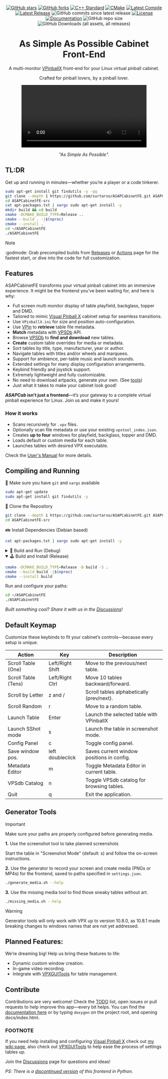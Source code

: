 <div align="center">
  
[![GitHub stars](https://img.shields.io/github/stars/surtarso/ASAPCabinetFE.svg?style=social)](https://github.com/surtarso/ASAPCabinetFE/stargazers)
[![GitHub forks](https://img.shields.io/github/forks/surtarso/ASAPCabinetFE.svg?style=social)](https://github.com/surtarso/ASAPCabinetFE/network/members)
[![C++ Standard](https://img.shields.io/badge/C++-20-blue.svg?logo=c%2B%2B&logoColor=white)](https://en.cppreference.com/w/cpp/20)
[![CMake](https://img.shields.io/badge/CMake-3.x-orange?logo=cmake&logoColor=white)](https://cmake.org/)
[![Latest Compile](https://github.com/surtarso/ASAPCabinetFE/actions/workflows/compile_release.yml/badge.svg?branch=main)](https://github.com/surtarso/ASAPCabinetFE/actions/workflows/compile_release.yml)
[![Latest Release](https://img.shields.io/github/v/release/surtarso/ASAPCabinetFE)](https://github.com/surtarso/ASAPCabinetFE/releases)
<img alt="GitHub commits since latest release" src="https://img.shields.io/github/commits-since/surtarso/ASAPCabinetFE/latest">
[![License](https://img.shields.io/github/license/surtarso/ASAPCabinetFE.svg)](https://github.com/surtarso/ASAPCabinetFE/blob/main/LICENSE)
[![Documentation](https://img.shields.io/badge/Docs-Doxygen-blueviolet)](https://surtarso.github.io/ASAPCabinetFE/)
<img alt="GitHub repo size" src="https://img.shields.io/github/repo-size/surtarso/ASAPCabinetFE">
<img alt="GitHub Downloads (all assets, all releases)" src="https://img.shields.io/github/downloads/surtarso/ASAPCabinetFE/total">


</div>

<h1 align="center">As Simple As Possible Cabinet Front-End</h1>

<p align="center">A multi-monitor <a href="https://github.com/vpinball/vpinball">VPinballX</a> front-end for your Linux virtual pinball cabinet.</p>
<p align="center">Crafted for pinball lovers, by a pinball lover.</p>

<div align="center">
  <video src="https://github.com/user-attachments/assets/019e4170-94f2-464c-9209-4754ba87a029" width="400" />
</div>

<p align="center"><i>"As Simple As Possible".</i></p>

## TL:DR
Get up and running in minutes—whether you’re a player or a code tinkerer.
```sh
sudo apt-get install git findutils -y -qq
git clone --depth 1 https://github.com/surtarso/ASAPCabinetFE.git ASAPCabinetFE-src
cd ASAPCabinetFE-src
cat apt-packages.txt | xargs sudo apt-get install -y
mkdir build && cd build
cmake -DCMAKE_BUILD_TYPE=Release ..
cmake --build . -j$(nproc)
cmake --install .
cd ~/ASAPCabinetFE
./ASAPCabinetFE
```

> [!NOTE]
> :godmode: Grab precompiled builds from [Releases](https://github.com/surtarso/ASAPCabinetFE/releases) or [Actions](https://github.com/surtarso/ASAPCabinetFE/actions) page for the fastest start, or dive into the code for full customization.

## Features
ASAPCabinetFE transforms your virtual pinball cabinet into an immersive experience. It might be the frontend you’ve been waiting for, and here is why:

- Full screen multi monitor display of table playfield, backglass, topper and DMD.
- Tailored to mimic [Visual Pinball X](https://github.com/vpinball/vpinball) cabinet setup for seamless transitions.
- Use `VPinballX.ini` for size and position auto-configuration.
- Use [VPin](https://github.com/francisdb/vpin) to **retrieve** table file metadata.
- **Match** metadata with [VPSDb](https://virtual-pinball-spreadsheet.web.app/) API.
- Browse [VPSDb](https://virtual-pinball-spreadsheet.web.app/) to **find and download** new tables.
- **Create** custom table overrides for media or metadata.
- Sort tables by title, type, manufacturer, year or author.
- Navigate tables with titles and/or wheels and marquees.
- Support for ambience, per-table music and launch sounds.
- Extended settings for many display configuration arrangements.
- Keybind friendly and joystick support.
- Extremely lightweight and fully customizable.
- No need to download artpacks, generate your own. (See [tools](#generator-tools))
- Just what it takes to make your cabinet look good!

**_ASAPCab_ isn’t just a frontend**—it’s your gateway to a complete virtual pinball experience for Linux. Join us and make it yours!

### How it works
- Scans recursively for `.vpx` files.
- Optionally scan file metadata or use your existing `vpxtool_index.json`.
- Creates **up to four** windows for playfield, backglass, topper and DMD.
- Loads default or custom media for each table.
- Launches tables with desired VPX executable.

Check the [User's Manual](UserManual.md) for more details.
## Compiling and Running

👫 Make sure you have `git` and `xargs` available
```sh
sudo apt-get update
sudo apt-get install git findutils -y
```

💏 Clone the Repository
```sh
git clone --depth 1 https://github.com/surtarso/ASAPCabinetFE.git ASAPCabinetFE-src
cd ASAPCabinetFE-src
```

👪 Install Dependencies (Debian based)
```sh
cat apt-packages.txt | xargs sudo apt-get install -y
```
<details>
<summary>🐞 Build and Run (Debug)</summary>

For debugging, build with the `Debug` configuration to include symbols and run directly from the build folder.

```sh
cmake -DCMAKE_BUILD_TYPE=Debug -B build -S .
cmake --build build -j$(nproc)
cd build
./ASAPCabinetFE
```
</details>

<details open>
<summary>🕹️ Build and Install (Release)</summary>
  
```sh
cmake -DCMAKE_BUILD_TYPE=Release -B build -S .
cmake --build build -j$(nproc)
cmake --install build
```

Run and configure your paths:
```sh
cd ~/ASAPCabinetFE
./ASAPCabinetFE
```
</details>

_Built something cool? Share it with us in the [Discussions](https://github.com/surtarso/ASAPCabinetFE/discussions)!_

## Default Keymap
Customize these keybinds to fit your cabinet’s controls—because every setup is unique.

| Action             |        Key       | Description                               |
|--------------------|------------------|-------------------------------------------|
| Scroll Table (One) | Left/Right Shift | Move to the previous/next table.          |
| Scroll Table (Tens)| Left/Right Ctrl  | Move 10 tables backward/forward.          |
| Scroll by Letter   | z and /          | Scroll tables alphabetically (prev/next). |
| Scroll Random      | r                | Move to a random table.                   |
| Launch Table       | Enter            | Launch the selected table with VPinballX  |
| Launch SShot mode  | s                | Launch the table in screenshot mode.      |
| Config Panel       | c                | Toggle config panel.                      |
| Save window pos.   | left doubleclick | Saves current window positions in config. |
| Metadata Editor    | m                | Toggle Metadata Editor in current table.  |
| VPSdb Catalog      | n                | Toggle VPSdb catalog for browsing tables. |
| Quit               | q                | Exit the application.                     |

## Generator Tools
> [!IMPORTANT]
> Make sure your paths are properly configured before generating media.

**1.** Use the screenshot tool to take planned screenshots

Start the table in "Screenshot Mode" (default: s) and follow the on-screen instructions.

**2.** Use the generator to record your screen and create media (PNGs or MP4s) for the frontend, saved to paths specified in `settings.json`.
```sh
./generate_media.sh --help
```

**3.** Use the missing media tool to find those sneaky tables without art.
```sh
./missing_media.sh --help
```
>[!WARNING]
>Generator tools will only work with VPX up to version 10.8.0, as 10.8.1 made breaking changes to windows names that are not yet addressed.

## Planned Features:
We’re dreaming big! Help us bring these features to life:

- Dynamic custom window creation.
- In-game video recording.
- Integrate with [VPXGUITools](https://github.com/surtarso/vpx-gui-tools) for table management.

## Contribute
Contributions are very welcome! Check the [TODO](TODO) list, open issues or pull requests to help improve this app—every bit helps.
You can find the [documentation here](https://surtarso.github.io/ASAPCabinetFE/) or by typing `doxygen` on the project root, and opening docs/index.html.

### FOOTNOTE
If you need help installing and configuring [Visual Pinball X](https://github.com/vpinball/vpinball) check out [my wiki page](https://github.com/surtarso/vpx-gui-tools/wiki/Visual-Pinball-X-on-Debian-Linux), also check out [VPXGUITools](https://github.com/surtarso/vpx-gui-tools/) to help ease the process of settings tables up.

Join the [Discussions](https://github.com/surtarso/ASAPCabinetFE/discussions) page for questions and ideas!

_PS: There is a [discontinued version](https://github.com/surtarso/asap-cabinet-fe) of this frontend in Python._

